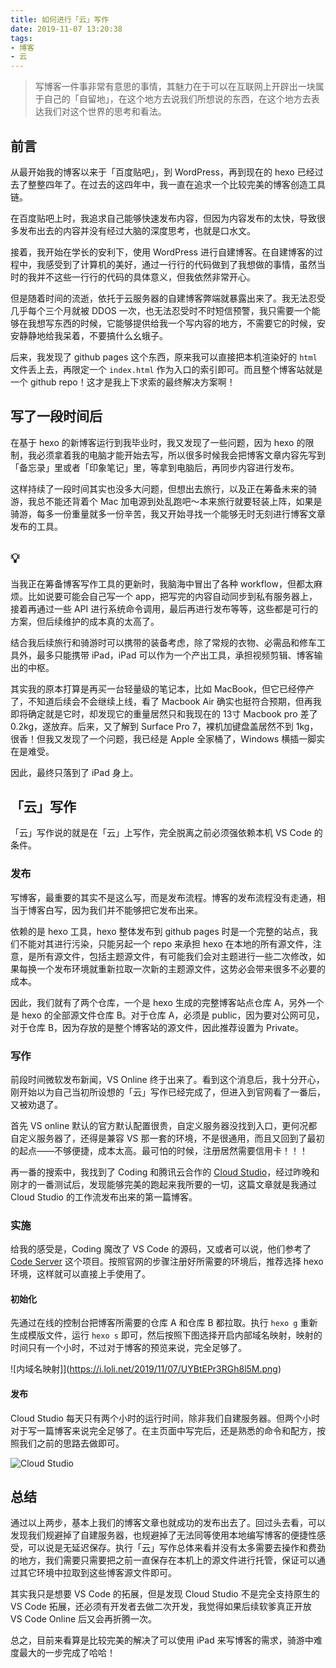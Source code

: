 ```yaml
---
title: 如何进行「云」写作
date: 2019-11-07 13:20:38
tags:
- 博客
- 云
---
```


> 写博客一件事非常有意思的事情，其魅力在于可以在互联网上开辟出一块属于自己的「自留地」，在这个地方去说我们所想说的东西，在这个地方去表达我们对这个世界的思考和看法。

## 前言
从最开始我的博客以来于「百度贴吧」，到 WordPress，再到现在的 hexo 已经过去了整整四年了。在过去的这四年中，我一直在追求一个比较完美的博客创造工具链。

在百度贴吧上时，我追求自己能够快速发布内容，但因为内容发布的太快，导致很多发布出去的内容并没有经过大脑的深度思考，也就是口水文。

接着，我开始在学长的安利下，使用 WordPress 进行自建博客。在自建博客的过程中，我感受到了计算机的美好，通过一行行的代码做到了我想做的事情，虽然当时的我并不这些一行行的代码的具体意义，但我依然非常开心。

但是随着时间的流逝，依托于云服务器的自建博客弊端就暴露出来了。我无法忍受几乎每个三个月就被 DDOS 一次，也无法忍受时不时短信预警，我只需要一个能够在我想写东西的时候，它能够提供给我一个写内容的地方，不需要它的时候，安安静静地给我呆着，不要搞什么幺蛾子。

后来，我发现了 github pages 这个东西，原来我可以直接把本机渲染好的 `html` 文件丢上去，再限定一个 `index.html` 作为入口的索引即可。而且整个博客站就是一个 github repo！这才是我上下求索的最终解决方案啊！

## 写了一段时间后
在基于 hexo 的新博客运行到我毕业时，我又发现了一些问题，因为 hexo 的限制，我必须拿着我的电脑才能开始去写，所以很多时候我会把博客文章内容先写到「备忘录」里或者「印象笔记」里，等拿到电脑后，再同步内容进行发布。

这样持续了一段时间其实也没多大问题，但想出去旅行，以及正在筹备未来的骑游，我总不能还背着个 Mac 加电源到处乱跑吧～本来旅行就要轻装上阵，如果是骑游，每多一份重量就多一份辛苦，我又开始寻找一个能够无时无刻进行博客文章发布的工具。

## 💡
当我正在筹备博客写作工具的更新时，我脑海中冒出了各种 workflow，但都太麻烦。比如说要可能会自己写一个 app，把写完的内容自动同步到私有服务器上，接着再通过一些 API 进行系统命令调用，最后再进行发布等等，这些都是可行的方案，但后续维护的成本真的太高了。

结合我后续旅行和骑游时可以携带的装备考虑，除了常规的衣物、必需品和修车工具外，最多只能携带 iPad，iPad 可以作为一个产出工具，承担视频剪辑、博客输出的中枢。

其实我的原本打算是再买一台轻量级的笔记本，比如 MacBook，但它已经停产了，不知道后续会不会继续上线，看了 Macbook Air 确实也挺符合预期，但再我即将确定就是它时，却发现它的重量居然只和我现在的 13寸 Macbook pro 差了 0.2kg，遂放弃。后来，又了解到 Surface Pro 7，裸机加键盘盖居然不到 1kg，很香！但我又发现了一个问题，我已经是 Apple 全家桶了，Windows 横插一脚实在是难受。

因此，最终只落到了 iPad 身上。

## 「云」写作
「云」写作说的就是在「云」上写作，完全脱离之前必须强依赖本机 VS Code 的条件。

### 发布
写博客，最重要的其实不是这么写，而是发布流程。博客的发布流程没有走通，相当于博客白写，因为我们并不能够把它发布出来。

依赖的是 hexo 工具，hexo 整体发布到 github pages 时是一个完整的站点，我们不能对其进行污染，只能另起一个 repo 来承担 hexo 在本地的所有源文件，注意，是所有源文件，包括主题源文件，有可能我们会对主题进行一些二次修改，如果每换一个发布环境就重新拉取一次新的主题源文件，这势必会带来很多不必要的成本。

因此，我们就有了两个仓库，一个是 hexo 生成的完整博客站点仓库 A，另外一个是 hexo 的全部源文件仓库 B。对于仓库 A，必须是 public，因为要对公网可见，对于仓库 B，因为存放的是整个博客站的源文件，因此推荐设置为 Private。

### 写作
前段时间微软发布新闻，VS Online 终于出来了。看到这个消息后，我十分开心，刚开始以为自己当初所设想的「云」写作已经完成了，但进入到官网看了一番后，又被劝退了。

首先 VS online 默认的官方默认配置很贵，自定义服务器没找到入口，更何况都自定义服务器了，还得是兼容 VS 那一套的环境，不是很通用，而且又回到了最初的起点——不够便捷，成本太高。最可怕的时候，注册居然需要信用卡！！！

再一番的搜索中，我找到了 Coding 和腾讯云合作的 [Cloud Studio](https://studio.dev.tencent.com)，经过昨晚和刚才的一番测试后，发现能够完美的跑起来我所要的一切，这篇文章就是我通过 Cloud Studio 的工作流发布出来的第一篇博客。

### 实施
给我的感受是，Coding 魔改了 VS Code 的源码，又或者可以说，他们参考了 [Code Server](https://github.com/cdr/code-server) 这个项目。按照官网的步骤注册好所需要的环境后，推荐选择 hexo 环境，这样就可以直接上手使用了。

#### 初始化
先通过在线的控制台把博客所需要的仓库 A 和仓库 B 都拉取。执行 `hexo g` 重新生成模版文件，运行 `hexo s` 即可，然后按照下图选择开启内部域名映射，映射的时间只有一个小时，不过对于博客的预览来说，完全足够了。

![内域名映射]](https://i.loli.net/2019/11/07/UYBtEPr3RGh8l5M.png)

#### 发布
Cloud Studio 每天只有两个小时的运行时间，除非我们自建服务器。但两个小时对于写一篇博客来说完全足够了。在主页面中写完后，还是熟悉的命令和配方，按照我们之前的思路去做即可。

![Cloud Studio](https://i.loli.net/2019/11/07/nwrGvTH7dbzJMN8.png)

## 总结
通过以上两步，基本上我们的博客文章也就成功的发布出去了。回过头去看，可以发现我们规避掉了自建服务器，也规避掉了无法同等使用本地编写博客的便捷性感受，可以说是无延迟保存。执行「云」写作总体来看并没有太多需要去操作和费劲的地方，我们需要只需要把之前一直保存在本机上的源文件进行托管，保证可以通过其它环境中拉取到这些博客源文件即可。

其实我只是想要 VS Code 的拓展，但是发现 Cloud Studio 不是完全支持原生的 VS Code 拓展，还必须有开发者去做二次开发，我觉得如果后续软爹真正开放 VS Code Online 后又会再折腾一次。

总之，目前来看算是比较完美的解决了可以使用 iPad 来写博客的需求，骑游中难度最大的一步完成了哈哈！

